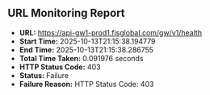 ## URL Monitoring Report

- **URL:** https://api-gw1-prod1.fisglobal.com/gw/v1/health
- **Start Time:** 2025-10-13T21:15:38.194779
- **End Time:** 2025-10-13T21:15:38.286755
- **Total Time Taken:** 0.091976 seconds
- **HTTP Status Code:** 403
- **Status:** Failure
- **Failure Reason:** HTTP Status Code: 403
